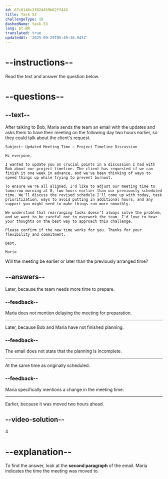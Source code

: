 ```yaml
---
id: 67c6146c3f024459b62ff443
title: Task 53
challengeType: 19
dashedName: task-53
lang: pt-BR
translated: true
updatedAt: '2025-09-29T05:49:16.945Z'
---
```


<!-- READING -->

# --instructions--

Read the text and answer the question below.

# --questions--

## --text--

After talking to Bob, Maria sends the team an email with the updates and asks them to have their meeting on the following day two hours earlier, so they could talk about the client's request.

`Subject: Updated Meeting Time – Project Timeline Discussion`

`Hi everyone,`

`I wanted to update you on crucial points in a discussion I had with Bob about our project timeline. The client has requested if we can finish it one week in advance, and we've been thinking of ways to speed things up while trying to prevent burnout.`

`To ensure we're all aligned, I'd like to adjust our meeting time to tomorrow morning at 8, two hours earlier than our previously scheduled time. We'll discuss the revised schedule I'll come up with today, task prioritization, ways to avoid putting in additional hours, and any support you might need to make things run more smoothly.`

`We understand that rearranging tasks doesn't always solve the problem, and we want to be careful not to overwork the team. I'd love to hear your thoughts on the best way to approach this challenge.`

`Please confirm if the new time works for you. Thanks for your flexibility and commitment.`

`Best,`

`Maria`

Will the meeting be earlier or later than the previously arranged time?  

## --answers--

Later, because the team needs more time to prepare.  

### --feedback--

Maria does not mention delaying the meeting for preparation.

---

Later, because Bob and Maria have not finished planning.

### --feedback--

The email does not state that the planning is incomplete.

---

At the same time as originally scheduled.

### --feedback--

Maria specifically mentions a change in the meeting time.

---

Earlier, because it was moved two hours ahead.

## --video-solution--

4  

# --explanation--

To find the answer, look at the **second paragraph** of the email. Maria indicates the time the meeting was moved to.
